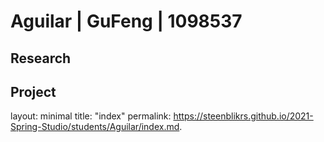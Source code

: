 
# Aguilar | GuFeng | 1098537


## Research


## Project




















layout: minimal
title: "index"
permalink: https://steenblikrs.github.io/2021-Spring-Studio/students/Aguilar/index.md.

